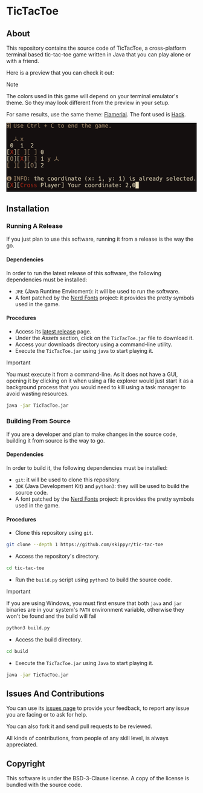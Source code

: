 # TicTacToe
## About
This repository contains the source code of TicTacToe, a cross-platform
terminal based tic-tac-toe game written in Java that you can play alone or with
a friend.

Here is a preview that you can check it out:

> [!NOTE]
> The colors used in this game will depend on your terminal emulator's theme. So
> they may look different from the preview in your setup.
>
> For same results, use the same theme: [Flamerial](https://github.com/skippyr/flamerial).
> The font used is [Hack](https://github.com/source-foundry/Hack).

![](assets/preview.png)


## Installation
### Running A Release
If you just plan to use this software, running it from a release is the way the
go.

#### Dependencies
In order to run the latest release of this software, the following dependencies
must be installed:

- `JRE` (Java Runtime Enviroment): it will be used to run the software.
- A font patched by the [Nerd Fonts](https://www.nerdfonts.com/font-downloads)
  project: it provides the pretty symbols used in the game.

#### Procedures

- Access its [latest release](https://github.com/skippyr/tic-tac-toe/releases/latest)
  page.
- Under the *Assets* section, click on the `TicTacToe.jar` file to download it.
- Access your downloads directory using a command-line utility.
- Execute the `TicTacToe.jar` using `java` to start playing it.

> [!IMPORTANT]
> You must execute it from a command-line. As it does not have a GUI, opening it
> by clicking on it when using a file explorer would just start it as a
> background process that you would need to kill using a task manager to avoid
> wasting resources.

```bash
java -jar TicTacToe.jar
```

### Building From Source
If you are a developer and plan to make changes in the source code, building it
from source is the way to go.

#### Dependencies
In order to build it, the following dependencies must be installed:

- `git`: it will be used to clone this repository.
- `JDK` (Java Development Kit) and `python3`: they will be used to build the
  source code.
- A font patched by the [Nerd Fonts](https://www.nerdfonts.com/font-downloads)
  project: it provides the pretty symbols used in the game.

#### Procedures
- Clone this repository using `git`.

```bash
git clone --depth 1 https://github.com/skippyr/tic-tac-toe
```

- Access the repository's directory.

```bash
cd tic-tac-toe
```

- Run the `build.py` script using `python3` to build the source code.

> [!IMPORTANT]
> If you are using Windows, you must first ensure that both `java` and `jar`
> binaries are in your system's `PATH` environment variable, otherwise they
> won't be found and the build will fail

```bash
python3 build.py
```

- Access the build directory.

```bash
cd build
```

- Execute the `TicTacToe.jar` using `Java` to start playing it.

```bash
java -jar TicTacToe.jar
```

## Issues And Contributions
You can use its [issues page](https://github.com/skippyr/tic-tac-toe/issues) to
provide your feedback, to report any issue you are facing or to ask for help.

You can also fork it and send pull requests to be reviewed.

All kinds of contributions, from people of any skill level, is always
appreciated.

## Copyright
This software is under the BSD-3-Clause license. A copy of the license is
bundled with the source code.
